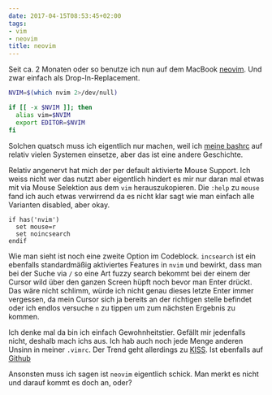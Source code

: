 ```yaml
---
date: 2017-04-15T08:53:45+02:00
tags:
- vim
- neovim
title: neovim
---
```


Seit ca. 2 Monaten oder so benutze ich nun auf dem MacBook
[neovim](https://neovim.io). Und zwar einfach als Drop-In-Replacement.

``` bash
NVIM=$(which nvim 2>/dev/null)

if [[ -x $NVIM ]]; then
  alias vim=$NVIM
  export EDITOR=$NVIM
fi
```

Solchen quatsch muss ich eigentlich nur machen, weil ich [meine bashrc](https://github.com/noqqe/nano-bash/)
auf relativ vielen Systemen einsetze, aber das ist eine andere Geschichte.

Relativ angenervt hat mich der per default aktivierte Mouse Support. Ich
weiss nicht wer das nutzt aber eigentlich hindert es mir nur daran mal
etwas mit via Mouse Selektion aus dem `vim` herauszukopieren. Die `:help`
zu `mouse` fand ich auch etwas verwirrend da es nicht klar sagt wie man
einfach alle Varianten disabled, aber okay.

``` vim
if has('nvim')
  set mouse=r
  set noincsearch
endif
```

Wie man sieht ist noch eine zweite Option im Codeblock. `incsearch` ist ein
ebenfalls standardmäßig aktiviertes Features in `nvim` und bewirkt, dass
man bei der Suche via `/` so eine Art fuzzy search bekommt bei der einem
der Cursor wild über den ganzen Screen hüpft noch bevor man Enter drückt.
Das wäre nicht schlimm, würde ich nicht genau dieses letzte Enter immer
vergessen, da mein Cursor sich ja bereits an der richtigen stelle befindet
oder ich endlos versuche `n` zu tippen um zum nächsten Ergebnis zu kommen.

Ich denke mal da bin ich einfach Gewohnheitstier. Gefällt mir jedenfalls
nicht, deshalb mach ichs aus. Ich hab auch noch jede Menge anderen Unsinn
in meiner `.vimrc`. Der Trend geht allerdings zu
[KISS](https://en.wikipedia.org/wiki/KISS_principle). Ist ebenfalls auf
[Github](https://github.com/noqqe/vim)

Ansonsten muss ich sagen ist `neovim` eigentlich schick. Man merkt es nicht
und darauf kommt es doch an, oder?
